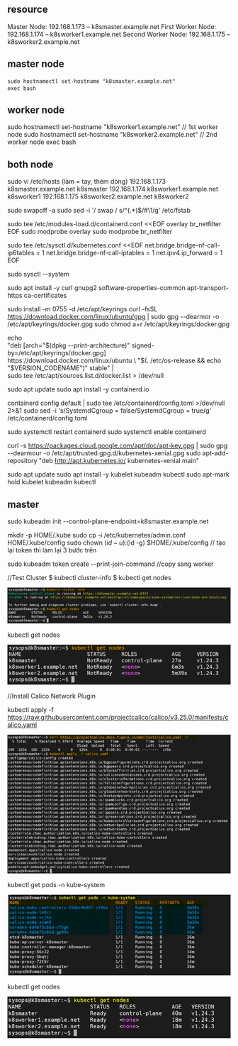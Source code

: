 ## resource
Master Node:  192.168.1.173 – k8smaster.example.net
First Worker Node:  192.168.1.174 – k8sworker1.example.net
Second Worker Node:  192.168.1.175 – k8sworker2.example.net

## master node
 ```
 sudo hostnamectl set-hostname "k8smaster.example.net"
 exec bash
 ```
## worker node
 sudo hostnamectl set-hostname "k8sworker1.example.net"   // 1st worker node
 sudo hostnamectl set-hostname "k8sworker2.example.net"   // 2nd worker node
 exec bash

## both node

sudo vi /etc/hosts (làm = tay, thêm dòng)
192.168.1.173   k8smaster.example.net k8smaster
192.168.1.174   k8sworker1.example.net k8sworker1
192.168.1.175   k8sworker2.example.net k8sworker2

 sudo swapoff -a
 sudo sed -i '/ swap / s/^\(.*\)$/#\1/g' /etc/fstab

 sudo tee /etc/modules-load.d/containerd.conf <<EOF
overlay
br_netfilter
EOF
 sudo modprobe overlay
 sudo modprobe br_netfilter

 sudo tee /etc/sysctl.d/kubernetes.conf <<EOF
net.bridge.bridge-nf-call-ip6tables = 1
net.bridge.bridge-nf-call-iptables = 1
net.ipv4.ip_forward = 1
EOF

 sudo sysctl --system

 sudo apt install -y curl gnupg2 software-properties-common apt-transport-https ca-certificates

sudo install -m 0755 -d /etc/apt/keyrings
curl -fsSL https://download.docker.com/linux/ubuntu/gpg | sudo gpg --dearmor -o /etc/apt/keyrings/docker.gpg
sudo chmod a+r /etc/apt/keyrings/docker.gpg

echo \
  "deb [arch="$(dpkg --print-architecture)" signed-by=/etc/apt/keyrings/docker.gpg] https://download.docker.com/linux/ubuntu \
  "$(. /etc/os-release && echo "$VERSION_CODENAME")" stable" | \
  sudo tee /etc/apt/sources.list.d/docker.list > /dev/null

 sudo apt update
 sudo apt install -y containerd.io

 containerd config default | sudo tee /etc/containerd/config.toml >/dev/null 2>&1
 sudo sed -i 's/SystemdCgroup \= false/SystemdCgroup \= true/g' /etc/containerd/config.toml

 sudo systemctl restart containerd
 sudo systemctl enable containerd

 curl -s https://packages.cloud.google.com/apt/doc/apt-key.gpg | sudo gpg --dearmour -o /etc/apt/trusted.gpg.d/kubernetes-xenial.gpg
 sudo apt-add-repository "deb http://apt.kubernetes.io/ kubernetes-xenial main"

 sudo apt update
 sudo apt install -y kubelet kubeadm kubectl
 sudo apt-mark hold kubelet kubeadm kubectl

## master
sudo kubeadm init --control-plane-endpoint=k8smaster.example.net


mkdir -p HOME/.kube
sudo cp -i /etc/kubernetes/admin.conf HOME/.kube/config
sudo chown $(id -u):$(id -g) $HOME/.kube/config
// tạo lại token thì làm lại 3 bước trên

sudo kubeadm token create --print-join-command
//copy sang worker

//Test Cluster
$ kubectl cluster-info
$ kubectl get nodes

![Alt text](image.png)

kubectl get nodes

![Alt text](image-1.png)

//Install Calico Network Plugin

kubectl apply -f https://raw.githubusercontent.com/projectcalico/calico/v3.25.0/manifests/calico.yaml

![Alt text](image-2.png)

kubectl get pods -n kube-system

![Alt text](image-3.png)

kubectl get nodes

![Alt text](image-4.png)
